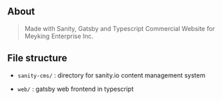 ## About
> Made with Sanity, Gatsby and Typescript
Commercial Website for Meyking Enterprise Inc.

## File structure
- `sanity-cms/` : directory for sanity.io content management system

- `web/` : gatsby web frontend in typescript
